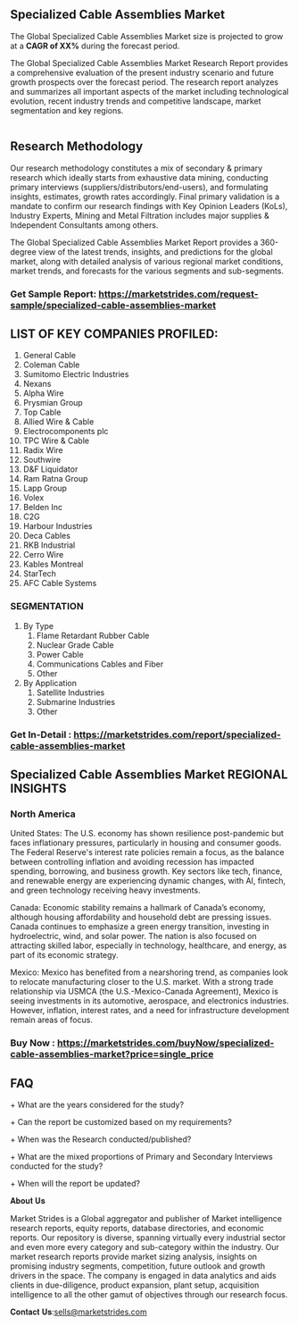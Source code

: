 <h2>Specialized Cable Assemblies Market</h2>
<p>The Global Specialized Cable Assemblies Market size is projected to grow at a <strong>CAGR of XX%</strong> during the forecast period.</p>
<p>The Global Specialized Cable Assemblies Market Research Report provides a comprehensive evaluation of the present industry scenario and future growth prospects over the forecast period. The research report analyzes and summarizes all important aspects of the market including technological evolution, recent industry trends and competitive landscape, market segmentation and key regions.</p>
<p><img alt="" /></p>
<h2>Research Methodology</h2>
<p>Our research methodology constitutes a mix of secondary &amp; primary research which ideally starts from exhaustive data mining, conducting primary interviews (suppliers/distributors/end-users), and formulating insights, estimates, growth rates accordingly. Final primary validation is a mandate to confirm our research findings with Key Opinion Leaders (KoLs), Industry Experts, Mining and Metal Filtration includes major supplies &amp; Independent Consultants among others.</p>
<p>The Global Specialized Cable Assemblies Market Report provides a 360-degree view of the latest trends, insights, and predictions for the global market, along with detailed analysis of various regional market conditions, market trends, and forecasts for the various segments and sub-segments.</p>
<h3><strong>Get Sample Report: <a href="https://marketstrides.com/request-sample/specialized-cable-assemblies-market">https://marketstrides.com/request-sample/specialized-cable-assemblies-market</a></strong></h3>
<h2>LIST OF KEY COMPANIES PROFILED:</h2>
<ol>
<li>General Cable</li>
<li>Coleman Cable</li>
<li>Sumitomo Electric Industries</li>
<li>Nexans</li>
<li>Alpha Wire</li>
<li>Prysmian Group</li>
<li>Top Cable</li>
<li>Allied Wire &amp; Cable</li>
<li>Electrocomponents plc</li>
<li>TPC Wire &amp; Cable</li>
<li>Radix Wire</li>
<li>Southwire</li>
<li>D&amp;F Liquidator</li>
<li>Ram Ratna Group</li>
<li>Lapp Group</li>
<li>Volex</li>
<li>Belden Inc</li>
<li>C2G</li>
<li>Harbour Industries</li>
<li>Deca Cables</li>
<li>RKB Industrial</li>
<li>Cerro Wire</li>
<li>Kables Montreal</li>
<li>StarTech</li>
<li>AFC Cable Systems</li>
</ol>
<h3>SEGMENTATION</h3>
<ol>
<li>By Type
<ol>
<li>Flame Retardant Rubber Cable</li>
<li>Nuclear Grade Cable</li>
<li>Power Cable</li>
<li>Communications Cables and Fiber</li>
<li>Other</li>
</ol>
</li>
<li>By Application
<ol>
<li>Satellite Industries</li>
<li>Submarine Industries</li>
<li>Other</li>
</ol>
</li>
</ol>
<h3><strong>Get In-Detail : <a href="https://marketstrides.com/report/specialized-cable-assemblies-market">https://marketstrides.com/report/specialized-cable-assemblies-market</a></strong></h3>
<h2>Specialized Cable Assemblies Market REGIONAL INSIGHTS</h2>
<h3>North America</h3>
<p>United States: The U.S. economy has shown resilience post-pandemic but faces inflationary pressures, particularly in housing and consumer goods. The Federal Reserve's interest rate policies remain a focus, as the balance between controlling inflation and avoiding recession has impacted spending, borrowing, and business growth. Key sectors like tech, finance, and renewable energy are experiencing dynamic changes, with AI, fintech, and green technology receiving heavy investments.</p>
<p>Canada: Economic stability remains a hallmark of Canada&rsquo;s economy, although housing affordability and household debt are pressing issues. Canada continues to emphasize a green energy transition, investing in hydroelectric, wind, and solar power. The nation is also focused on attracting skilled labor, especially in technology, healthcare, and energy, as part of its economic strategy.</p>
<p>Mexico: Mexico has benefited from a nearshoring trend, as companies look to relocate manufacturing closer to the U.S. market. With a strong trade relationship via USMCA (the U.S.-Mexico-Canada Agreement), Mexico is seeing investments in its automotive, aerospace, and electronics industries. However, inflation, interest rates, and a need for infrastructure development remain areas of focus.</p>
<h3><strong>Buy Now : <a href="https://marketstrides.com/buyNow/specialized-cable-assemblies-market?price=single_price">https://marketstrides.com/buyNow/specialized-cable-assemblies-market?price=single_price</a></strong></h3>
<h2>FAQ</h2>
<p>+ What are the years considered for the study?</p>
<p>+ Can the report be customized based on my requirements?</p>
<p>+ When was the Research conducted/published?</p>
<p>+ What are the mixed proportions of Primary and Secondary Interviews conducted for the study?</p>
<p>+ When will the report be updated?</p>
<p>𝐀𝐛𝐨𝐮𝐭 𝐔𝐬</p>
<p>Market Strides is a Global aggregator and publisher of Market intelligence research reports, equity reports, database directories, and economic reports. Our repository is diverse, spanning virtually every industrial sector and even more every category and sub-category within the industry. Our market research reports provide market sizing analysis, insights on promising industry segments, competition, future outlook and growth drivers in the space. The company is engaged in data analytics and aids clients in due-diligence, product expansion, plant setup, acquisition intelligence to all the other gamut of objectives through our research focus.</p>
<p>𝐂𝐨𝐧𝐭𝐚𝐜𝐭 𝐔𝐬:<a href="mailto:sells@marketstrides.com">sells@marketstrides.com</a></p>
